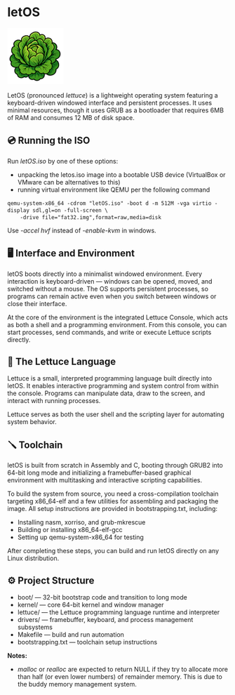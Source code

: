 # letOS

![lettuce logo](disk/logo.bmp)

LetOS (pronounced *lettuce*) is a lightweight operating system featuring a keyboard-driven windowed interface and persistent processes. It uses minimal resources, though it uses GRUB as a bootloader that requires 6MB of RAM and consumes 12 MB of disk space.

## 💿 Running the ISO

Run *letOS.iso* by one of these options:
- unpacking the letos.iso image into a bootable USB device (VirtualBox or VMware can be alternatives to this)
- running virtual environment like QEMU per the following command

```
qemu-system-x86_64 -cdrom "letOS.iso" -boot d -m 512M -vga virtio -display sdl,gl=on -full-screen \
    -drive file="fat32.img",format=raw,media=disk 
```

Use *-accel hvf* instead of *-enable-kvm* in windows.


## 🖥️ Interface and Environment

letOS boots directly into a minimalist windowed environment.
Every interaction is keyboard-driven — windows can be opened, moved, and switched without a mouse.
The OS supports persistent processes, so programs can remain active even when you switch between windows or close their interface.

At the core of the environment is the integrated Lettuce Console, which acts as both a shell and a programming environment.
From this console, you can start processes, send commands, and write or execute Lettuce scripts directly.

## 🥬 The Lettuce Language

Lettuce is a small, interpreted programming language built directly into letOS.
It enables interactive programming and system control from within the console.
Programs can manipulate data, draw to the screen, and interact with running processes.

Lettuce serves as both the user shell and the scripting layer for automating system behavior.

## 🪛 Toolchain

letOS is built from scratch in Assembly and C, booting through GRUB2 into 64-bit long mode and initializing a framebuffer-based graphical environment with multitasking and interactive scripting capabilities.

To build the system from source, you need a cross-compilation toolchain targeting x86_64-elf and a few utilities for assembling and packaging the image. All setup instructions are provided in bootstrapping.txt, including:

- Installing nasm, xorriso, and grub-mkrescue
- Building or installing x86_64-elf-gcc
- Setting up qemu-system-x86_64 for testing

After completing these steps, you can build and run letOS directly on any Linux distribution.

## ⚙️ Project Structure

- boot/ — 32-bit bootstrap code and transition to long mode
- kernel/ — core 64-bit kernel and window manager
- lettuce/ — the Lettuce programming language runtime and interpreter
- drivers/ — framebuffer, keyboard, and process management subsystems
- Makefile — build and run automation
- bootstrapping.txt — toolchain setup instructions

**Notes:**
- *malloc* or *realloc* are expected to return NULL if they try to allocate more than half (or even lower numbers) 
of remainder memory. This is due to the buddy memory management system.